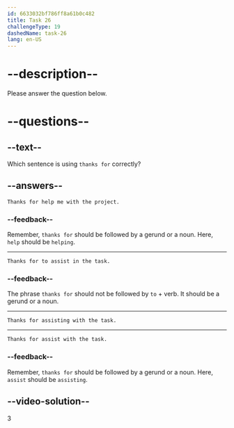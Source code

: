 ```yaml
---
id: 6633032bf786ff8a61b0c482
title: Task 26
challengeType: 19
dashedName: task-26
lang: en-US
---
```


# --description--

Please answer the question below.

# --questions--

## --text--

Which sentence is using `thanks for` correctly?

## --answers--

`Thanks for help me with the project.`

### --feedback--

Remember, `thanks for` should be followed by a gerund or a noun. Here, `help` should be `helping`.

---

`Thanks for to assist in the task.`

### --feedback--

The phrase `thanks for` should not be followed by `to` + verb. It should be a gerund or a noun.

---

`Thanks for assisting with the task.`

---

`Thanks for assist with the task.`

### --feedback--

Remember, `thanks for` should be followed by a gerund or a noun. Here, `assist` should be `assisting`.

## --video-solution--

3

